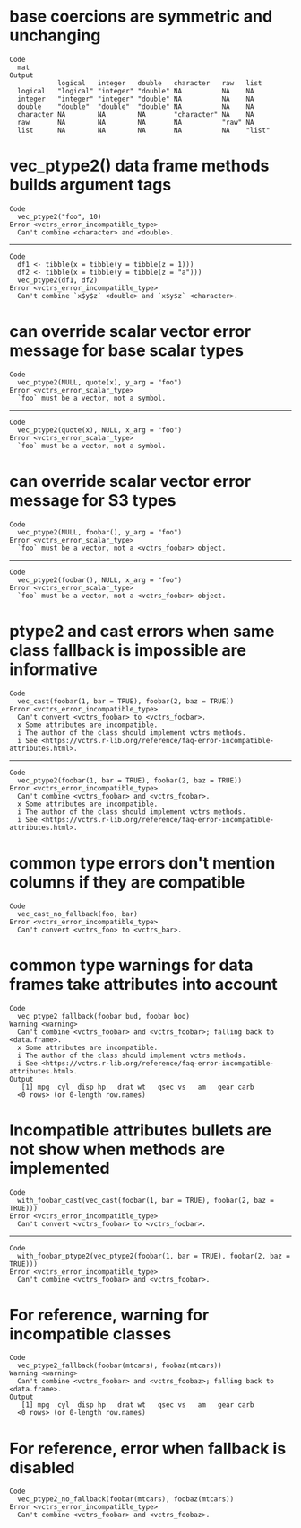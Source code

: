 # base coercions are symmetric and unchanging

    Code
      mat
    Output
                logical   integer   double   character   raw   list  
      logical   "logical" "integer" "double" NA          NA    NA    
      integer   "integer" "integer" "double" NA          NA    NA    
      double    "double"  "double"  "double" NA          NA    NA    
      character NA        NA        NA       "character" NA    NA    
      raw       NA        NA        NA       NA          "raw" NA    
      list      NA        NA        NA       NA          NA    "list"

# vec_ptype2() data frame methods builds argument tags

    Code
      vec_ptype2("foo", 10)
    Error <vctrs_error_incompatible_type>
      Can't combine <character> and <double>.

---

    Code
      df1 <- tibble(x = tibble(y = tibble(z = 1)))
      df2 <- tibble(x = tibble(y = tibble(z = "a")))
      vec_ptype2(df1, df2)
    Error <vctrs_error_incompatible_type>
      Can't combine `x$y$z` <double> and `x$y$z` <character>.

# can override scalar vector error message for base scalar types

    Code
      vec_ptype2(NULL, quote(x), y_arg = "foo")
    Error <vctrs_error_scalar_type>
      `foo` must be a vector, not a symbol.

---

    Code
      vec_ptype2(quote(x), NULL, x_arg = "foo")
    Error <vctrs_error_scalar_type>
      `foo` must be a vector, not a symbol.

# can override scalar vector error message for S3 types

    Code
      vec_ptype2(NULL, foobar(), y_arg = "foo")
    Error <vctrs_error_scalar_type>
      `foo` must be a vector, not a <vctrs_foobar> object.

---

    Code
      vec_ptype2(foobar(), NULL, x_arg = "foo")
    Error <vctrs_error_scalar_type>
      `foo` must be a vector, not a <vctrs_foobar> object.

# ptype2 and cast errors when same class fallback is impossible are informative

    Code
      vec_cast(foobar(1, bar = TRUE), foobar(2, baz = TRUE))
    Error <vctrs_error_incompatible_type>
      Can't convert <vctrs_foobar> to <vctrs_foobar>.
      x Some attributes are incompatible.
      i The author of the class should implement vctrs methods.
      i See <https://vctrs.r-lib.org/reference/faq-error-incompatible-attributes.html>.

---

    Code
      vec_ptype2(foobar(1, bar = TRUE), foobar(2, baz = TRUE))
    Error <vctrs_error_incompatible_type>
      Can't combine <vctrs_foobar> and <vctrs_foobar>.
      x Some attributes are incompatible.
      i The author of the class should implement vctrs methods.
      i See <https://vctrs.r-lib.org/reference/faq-error-incompatible-attributes.html>.

# common type errors don't mention columns if they are compatible

    Code
      vec_cast_no_fallback(foo, bar)
    Error <vctrs_error_incompatible_type>
      Can't convert <vctrs_foo> to <vctrs_bar>.

# common type warnings for data frames take attributes into account

    Code
      vec_ptype2_fallback(foobar_bud, foobar_boo)
    Warning <warning>
      Can't combine <vctrs_foobar> and <vctrs_foobar>; falling back to <data.frame>.
      x Some attributes are incompatible.
      i The author of the class should implement vctrs methods.
      i See <https://vctrs.r-lib.org/reference/faq-error-incompatible-attributes.html>.
    Output
       [1] mpg  cyl  disp hp   drat wt   qsec vs   am   gear carb
      <0 rows> (or 0-length row.names)

# Incompatible attributes bullets are not show when methods are implemented

    Code
      with_foobar_cast(vec_cast(foobar(1, bar = TRUE), foobar(2, baz = TRUE)))
    Error <vctrs_error_incompatible_type>
      Can't convert <vctrs_foobar> to <vctrs_foobar>.

---

    Code
      with_foobar_ptype2(vec_ptype2(foobar(1, bar = TRUE), foobar(2, baz = TRUE)))
    Error <vctrs_error_incompatible_type>
      Can't combine <vctrs_foobar> and <vctrs_foobar>.

# For reference, warning for incompatible classes

    Code
      vec_ptype2_fallback(foobar(mtcars), foobaz(mtcars))
    Warning <warning>
      Can't combine <vctrs_foobar> and <vctrs_foobaz>; falling back to <data.frame>.
    Output
       [1] mpg  cyl  disp hp   drat wt   qsec vs   am   gear carb
      <0 rows> (or 0-length row.names)

# For reference, error when fallback is disabled

    Code
      vec_ptype2_no_fallback(foobar(mtcars), foobaz(mtcars))
    Error <vctrs_error_incompatible_type>
      Can't combine <vctrs_foobar> and <vctrs_foobaz>.


